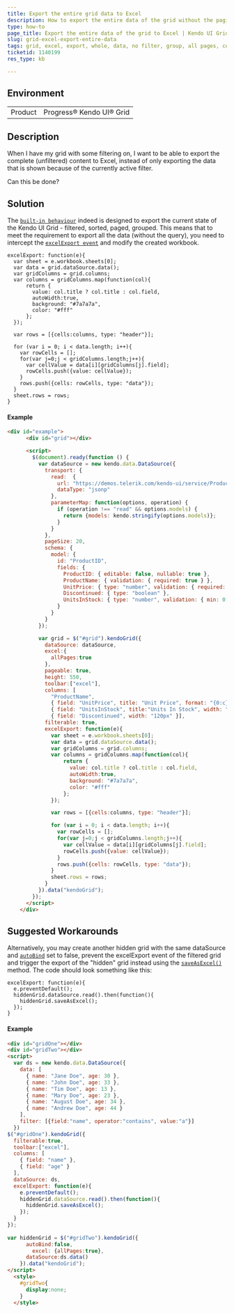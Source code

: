 ```yaml
---
title: Export the entire grid data to Excel
description: How to export the entire data of the grid without the paging, filtering and grouping
type: how-to
page_title: Export the entire data of the grid to Excel | Kendo UI Grid
slug: grid-excel-export-entire-data
tags: grid, excel, export, whole, data, no filter, group, all pages, complete, entire
ticketid: 1140199
res_type: kb

---
```


## Environment
<table>
 <tr>
  <td>Product</td>
  <td>Progress® Kendo UI® Grid</td>
 </tr>
</table>

## Description

When I have my grid with some filtering on, I want to be able to export the complete (unfiltered) content to Excel, instead of only exporting the data that is shown because of the currently active filter.

Can this be done?

## Solution
  
The [`built-in behaviour`](https://docs.telerik.com/kendo-ui/controls/data-management/grid/excel-export#enable-export-to-excel) indeed is designed to export the current state of the Kendo UI Grid - filtered, sorted, paged, grouped. This means that to meet the requirement to export all the data (without the query), you need to intercept the [`excelExport event`](https://docs.telerik.com/kendo-ui/api/javascript/ui/grid#events-excelExport) and modify the created workbook. 

```
excelExport: function(e){
  var sheet = e.workbook.sheets[0];
  var data = grid.dataSource.data();
  var gridColumns = grid.columns;
  var columns = gridColumns.map(function(col){
      return {
        value: col.title ? col.title : col.field,
        autoWidth:true,
        background: "#7a7a7a",
        color: "#fff"
      };
  });
 
  var rows = [{cells:columns, type: "header"}];
 
  for (var i = 0; i < data.length; i++){
    var rowCells = [];
    for(var j=0;j < gridColumns.length;j++){
      var cellValue = data[i][gridColumns[j].field];
      rowCells.push({value: cellValue});
    }
    rows.push({cells: rowCells, type: "data"});
  }
  sheet.rows = rows;
}
```

#### Example

```html
<div id="example">
      <div id="grid"></div>

      <script>
        $(document).ready(function () {
          var dataSource = new kendo.data.DataSource({
            transport: {
              read:  {
                url: "https://demos.telerik.com/kendo-ui/service/Products",
                dataType: "jsonp"
              },
              parameterMap: function(options, operation) {
                if (operation !== "read" && options.models) {
                  return {models: kendo.stringify(options.models)};
                }
              }
            },
            pageSize: 20,
            schema: {
              model: {
                id: "ProductID",
                fields: {
                  ProductID: { editable: false, nullable: true },
                  ProductName: { validation: { required: true } },
                  UnitPrice: { type: "number", validation: { required: true, min: 1} },
                  Discontinued: { type: "boolean" },
                  UnitsInStock: { type: "number", validation: { min: 0, required: true } }
                }
              }
            }
          });

          var grid = $("#grid").kendoGrid({
            dataSource: dataSource,
            excel:{
              allPages:true
            },
            pageable: true,
            height: 550,
            toolbar:["excel"],
            columns: [
              "ProductName",
              { field: "UnitPrice", title: "Unit Price", format: "{0:c}", width: "120px" },
              { field: "UnitsInStock", title:"Units In Stock", width: "120px" },
              { field: "Discontinued", width: "120px" }],
            filterable: true, 
            excelExport: function(e){
              var sheet = e.workbook.sheets[0];
              var data = grid.dataSource.data();
              var gridColumns = grid.columns;
              var columns = gridColumns.map(function(col){
                  return { 
                    value: col.title ? col.title : col.field,
                    autoWidth:true,
                    background: "#7a7a7a",
                    color: "#fff"
                  };
              });

              var rows = [{cells:columns, type: "header"}];

              for (var i = 0; i < data.length; i++){
                var rowCells = [];
                for(var j=0;j < gridColumns.length;j++){
                  var cellValue = data[i][gridColumns[j].field];
                  rowCells.push({value: cellValue});
                }
                rows.push({cells: rowCells, type: "data"});
              }
              sheet.rows = rows;
            }
          }).data("kendoGrid");
        });
      </script>
    </div>
```

## Suggested Workarounds
  
Alternatively, you may create another hidden grid with the same dataSource and [`autoBind`](https://docs.telerik.com/kendo-ui/api/javascript/ui/grid#configuration-autoBind) set to false, prevent the excelExport event of the filtered grid and trigger the export of the "hidden" grid instead using the [`saveAsExcel()`](https://docs.telerik.com/kendo-ui/api/javascript/ui/grid#methods-saveAsExcel) method. The code should look something like this:  

```
excelExport: function(e){
  e.preventDefault();
  hiddenGrid.dataSource.read().then(function(){
    hiddenGrid.saveAsExcel();
  });
}
```

#### Example

```html
<div id="gridOne"></div>
<div id="gridTwo"></div>
<script>
  var ds = new kendo.data.DataSource({
    data: [
      { name: "Jane Doe", age: 30 },
      { name: "John Doe", age: 33 },
      { name: "Tim Doe", age: 13 },
      { name: "Mary Doe", age: 23 },
      { name: "August Doe", age: 34 },
      { name: "Andrew Doe", age: 44 }
  	],
    filter: [{field:"name", operator:"contains", value:"a"}]
  })
$("#gridOne").kendoGrid({  
  filterable:true,
  toolbar:["excel"],
  columns: [
    { field: "name" },
    { field: "age" }
  ],
  dataSource: ds,
  excelExport: function(e){
    e.preventDefault();
    hiddenGrid.dataSource.read().then(function(){
      hiddenGrid.saveAsExcel();
    });
  }
});
  
var hiddenGrid = $("#gridTwo").kendoGrid({
      autoBind:false,
  		excel: {allPages:true},
      dataSource:ds.data()
    }).data("kendoGrid");
</script>
  <style>
    #gridTwo{
      display:none;
    }
  </style>
```
